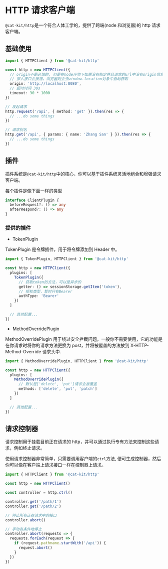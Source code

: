 # HTTP 请求客户端

`@cat-kit/http`是一个符合人体工学的，提供了跨端(node 和浏览器)的 http 请求客户端。

## 基础使用

```ts
import { HTTPClient } from '@cat-kit/http'

const http = new HTTPClient({
  // origin不是必填的, 但是在node环境下如果没有指定并且请求的url中没有origin信息
  // 那么接口会报错，浏览器则会去window.location对象中自动获取
  origin: 'http://localhost:8080',
  // 超时时间 30s
  timeout: 30 * 1000
})

// 发起请求
http.request('/api', { method: 'get' }).then(res => {
  // ...do some things
})

// 请求别名
http.get('/api', { params: { name: 'Zhang San' } }).then(res => {
  // ...do some things
})
```

## 插件

插件系统是`@cat-kit/http`中的核心，你可以基于插件系统灵活地组合和增强请求客户端。

每个插件是像下面一样的类型

```ts
interface ClientPlugin {
  beforeRequest?: () => any
  afterRespond?: () => any
}
```

### 提供的插件

- TokenPlugin

TokenPlugin 是令牌插件，用于将令牌添加到 Header 中。

```ts
import { TokenPlugin, HTTPClient } from '@cat-kit/http'

const http = new HTTPClient({
  plugins: [
    TokenPlugin({
      // 获取token的方法，可以是异步的
      getter: () => sessionStorage.getItem('token'),
      // 授权类型，暂时只有Bearer
      authType: 'Bearer'
    })
  ]

  // 其他配置...
})
```

- MethodOverridePlugin

MethodOverridePlugin 用于绕过安全拦截问题，一般你不需要使用，它的功能是在你请求时将你的请求方法更换为 post，并将被覆盖的方法放到 X-HTTP-Method-Override 请求头中.

```ts
import { MethodOverridePlugin, HTTPClient } from '@cat-kit/http'

const http = new HTTPClient({
  plugins: [
    MethodOverridePlugin({
      // 默认是['delete', 'put']请求会被覆盖
      methods: ['delete', 'put', 'patch']
    })
  ]

  // 其他配置...
})
```

## 请求控制器

请求控制用于挂载目前正在请求的 http，并可以通过执行专有方法来控制这些请求，例如终止请求。

使用请求控制器非常简单，只需要调用客户端的`ctrl`方法, 便可生成控制器，然后你可以像在客户端上请求接口一样在控制器上请求。

```ts
import { HTTPClient } from '@cat-kit/http'

const http = new HTTPClient()

const controller = http.ctrl()

controller.get('/path/1')
controller.get('/path/2')

// 停止所有正在请求中的接口
controller.abort()

// 手动有条件地停止
controller.abort(requests => {
  requests.forEach(request => {
    if (request.pathname.startWith('/api')) {
      request.abort()
    }
  })
})
```
